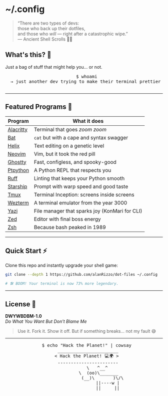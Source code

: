 # ~/.config

> “There are two types of devs:  
> those who back up their dotfiles,  
> and those who *will* — right after a catastrophic wipe.”  
> — Ancient Shell Scrolls 🧙‍♂️

## What's this? 🤔

Just a bag of stuff that might help you... or not.

<div align="center">
  <pre>
  $ whoami
  → just another dev trying to make their terminal prettier than their productivity
  </pre>
</div>

---

## Featured Programs 🚀

<div align="center">

| Program | What it does |
|---------|--------------|
| [Alacritty](https://github.com/alanRizzo/dot-files/tree/main/alacritty) | Terminal that goes *zoom zoom* |
| [Bat](https://github.com/alanRizzo/dot-files/tree/main/bat) | `cat` but with a cape and syntax swagger |
| [Helix](https://github.com/alanRizzo/dot-files/tree/main/helix) | Text editing on a genetic level |
| [Neovim](https://github.com/alanRizzo/dot-files/tree/main/nvim) | Vim, but it took the red pill |
| [Ghostty](https://github.com/alanRizzo/dot-files/tree/main/ghostty) | Fast, configless, and spooky-good |
| [Ptpython](https://github.com/alanRizzo/dot-files/tree/main/ptpython) | A Python REPL that respects you |
| [Ruff](https://github.com/alanRizzo/dot-files/tree/main/ruff) | Linting that keeps your Python smooth |
| [Starship](https://github.com/alanRizzo/dot-files/tree/main/starship) | Prompt with warp speed and good taste |
| [Tmux](https://github.com/alanRizzo/dot-files/tree/main/tmux) | Terminal Inception: screens inside screens |
| [Wezterm](https://github.com/alanRizzo/dot-files/tree/main/wezterm) | A terminal emulator from the year 3000 |
| [Yazi](https://github.com/alanRizzo/dot-files/tree/main/yazi) | File manager that sparks joy (KonMari for CLI) |
| [Zed](https://github.com/alanRizzo/dot-files/tree/main/zed) | Editor with final boss energy |
| [Zsh](https://github.com/alanRizzo/dot-files/tree/main/zsh) | Because bash peaked in 1989 |

</div>

---

## Quick Start ⚡

Clone this repo and instantly upgrade your shell game:

```bash
git clone --depth 1 https://github.com/alanRizzo/dot-files ~/.config

# 🛠️ BOOM! Your terminal is now 73% more legendary.
```

---

## License 📜

**DWYWBDBM-1.0**  
_Do What You Want But Don’t Blame Me_

> Use it. Fork it. Show it off. But if something breaks… not my fault 😅

---

<div align="center">
  <pre>
  $ echo "Hack the Planet!" | cowsay
   _______________________
  < Hack the Planet! 💻🌍 >
   -----------------------
          \   ^__^
           \  (oo)\_______
              (__)\       )\/\
                  ||----w |
                  ||     ||
  </pre>
</div>
